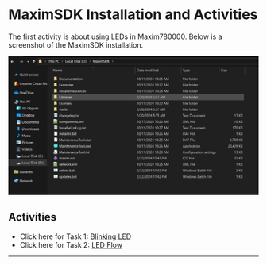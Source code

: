 # MaximSDK Installation and Activities

The first activity is about using LEDs in Maxim780000. Below is a screenshot of the MaximSDK installation.

![MaximSDK-Screenshot](maximsdk.png)

## Activities

- Click here for Task 1: [Blinking LED](LED/main.c)
- Click here for Task 2: [LED Flow](LED%20Flow/main.c)

---
